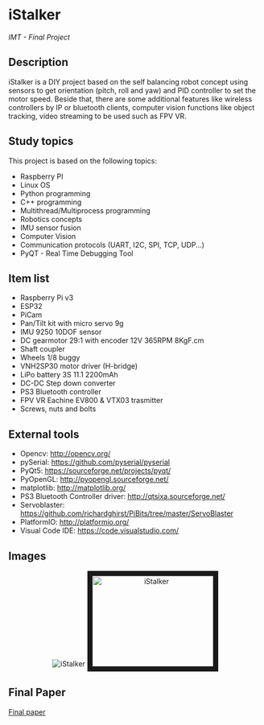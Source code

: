 # iStalker
_IMT - Final Project_

## Description
iStalker is a DIY project based on the self balancing robot concept using sensors to get orientation (pitch, roll and yaw) and PID controller to set the motor speed. Beside that, there are some additional features like wireless controllers by IP or bluetooth clients, computer vision functions like object tracking, video streaming to be used such as FPV VR.

## Study topics
This project is based on the following topics:
* Raspberry PI     
* Linux OS
* Python programming
* C++ programming
* Multithread/Multiprocess programming
* Robotics concepts
* IMU sensor fusion
* Computer Vision
* Communication protocols (UART, I2C, SPI, TCP, UDP...)
* PyQT - Real Time Debugging Tool

## Item list
* Raspberry Pi v3
* ESP32
* PiCam
* Pan/Tilt kit with micro servo 9g
* IMU 9250 10DOF sensor
* DC gearmotor 29:1 with encoder 12V 365RPM 8KgF.cm 
* Shaft coupler
* Wheels 1/8 buggy
* VNH2SP30 motor driver (H-bridge)
* LiPo battery 3S 11.1 2200mAh
* DC-DC Step down converter
* PS3 Bluetooth controller
* FPV VR Eachine EV800 & VTX03 trasmitter
* Screws, nuts and bolts

## External tools
* Opencv: http://opencv.org/
* pySerial: https://github.com/pyserial/pyserial
* PyQt5: https://sourceforge.net/projects/pyqt/
* PyOpenGL: http://pyopengl.sourceforge.net/
* matplotlib: http://matplotlib.org/
* PS3 Bluetooth Controller driver: http://qtsixa.sourceforge.net/
* Servoblaster: https://github.com/richardghirst/PiBits/tree/master/ServoBlaster
* PlatformIO: http://platformio.org/
* Visual Code IDE: https://code.visualstudio.com/

## Images
<p align="center">
  <img src="https://github.com/gchinellato/Toy-Robot/blob/master/docs/istalker-feira.jpg?raw=true" alt="iStalker"/>
  <a href="http://www.youtube.com/watch?feature=player_embedded&v=8wMRImB8lHo" target="_blank"><img src="http://img.youtube.com/vi/8wMRImB8lHo/0.jpg" 
alt="iStalker" width="240" height="180" border="10" /></a>
</p>

## Final Paper
[Final paper](../blob/master/docs/4_0_iSTALKER___Rob__Auto_Equilibrado_Atuado_por_Duas_Rodas.pdf)

